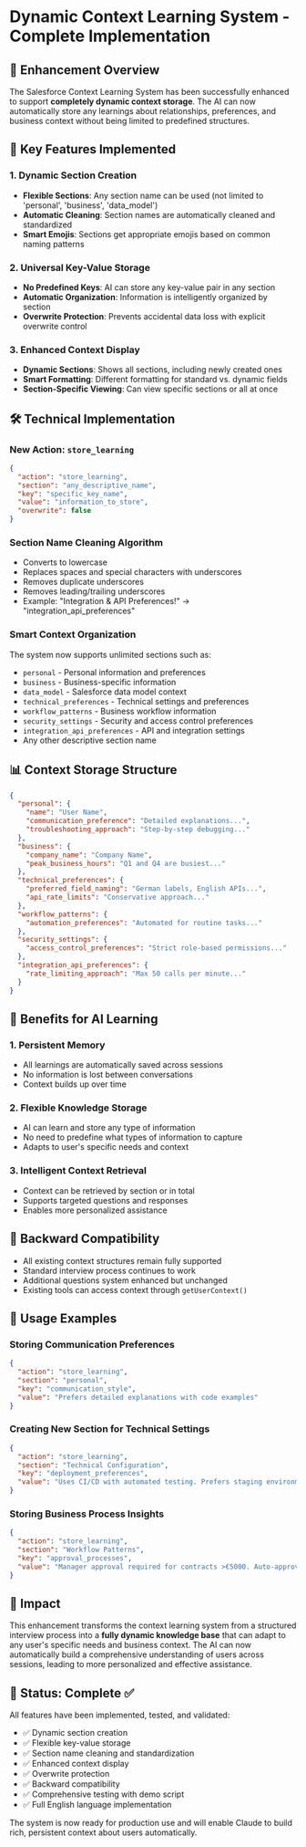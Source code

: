 # Dynamic Context Learning System - Complete Implementation

## 🎯 Enhancement Overview

The Salesforce Context Learning System has been successfully enhanced to support **completely dynamic context storage**. The AI can now automatically store any learnings about relationships, preferences, and business context without being limited to predefined structures.

## 🚀 Key Features Implemented

### 1. Dynamic Section Creation
- **Flexible Sections**: Any section name can be used (not limited to 'personal', 'business', 'data_model')
- **Automatic Cleaning**: Section names are automatically cleaned and standardized
- **Smart Emojis**: Sections get appropriate emojis based on common naming patterns

### 2. Universal Key-Value Storage
- **No Predefined Keys**: AI can store any key-value pair in any section
- **Automatic Organization**: Information is intelligently organized by section
- **Overwrite Protection**: Prevents accidental data loss with explicit overwrite control

### 3. Enhanced Context Display
- **Dynamic Sections**: Shows all sections, including newly created ones
- **Smart Formatting**: Different formatting for standard vs. dynamic fields
- **Section-Specific Viewing**: Can view specific sections or all at once

## 🛠️ Technical Implementation

### New Action: `store_learning`
```json
{
  "action": "store_learning",
  "section": "any_descriptive_name",
  "key": "specific_key_name", 
  "value": "information_to_store",
  "overwrite": false
}
```

### Section Name Cleaning Algorithm
- Converts to lowercase
- Replaces spaces and special characters with underscores
- Removes duplicate underscores
- Removes leading/trailing underscores
- Example: "Integration & API Preferences!" → "integration_api_preferences"

### Smart Context Organization
The system now supports unlimited sections such as:
- `personal` - Personal information and preferences
- `business` - Business-specific information
- `data_model` - Salesforce data model context
- `technical_preferences` - Technical settings and preferences
- `workflow_patterns` - Business workflow information
- `security_settings` - Security and access control preferences
- `integration_api_preferences` - API and integration settings
- Any other descriptive section name

## 📊 Context Storage Structure

```json
{
  "personal": {
    "name": "User Name",
    "communication_preference": "Detailed explanations...",
    "troubleshooting_approach": "Step-by-step debugging..."
  },
  "business": {
    "company_name": "Company Name",
    "peak_business_hours": "Q1 and Q4 are busiest..."
  },
  "technical_preferences": {
    "preferred_field_naming": "German labels, English APIs...",
    "api_rate_limits": "Conservative approach..."
  },
  "workflow_patterns": {
    "automation_preferences": "Automated for routine tasks..."
  },
  "security_settings": {
    "access_control_preferences": "Strict role-based permissions..."
  },
  "integration_api_preferences": {
    "rate_limiting_approach": "Max 50 calls per minute..."
  }
}
```

## 🎯 Benefits for AI Learning

### 1. Persistent Memory
- All learnings are automatically saved across sessions
- No information is lost between conversations
- Context builds up over time

### 2. Flexible Knowledge Storage
- AI can learn and store any type of information
- No need to predefine what types of information to capture
- Adapts to user's specific needs and context

### 3. Intelligent Context Retrieval
- Context can be retrieved by section or in total
- Supports targeted questions and responses
- Enables more personalized assistance

## 🔄 Backward Compatibility

- All existing context structures remain fully supported
- Standard interview process continues to work
- Additional questions system enhanced but unchanged
- Existing tools can access context through `getUserContext()`

## 📝 Usage Examples

### Storing Communication Preferences
```json
{
  "action": "store_learning",
  "section": "personal",
  "key": "communication_style",
  "value": "Prefers detailed explanations with code examples"
}
```

### Creating New Section for Technical Settings
```json
{
  "action": "store_learning", 
  "section": "Technical Configuration",
  "key": "deployment_preferences",
  "value": "Uses CI/CD with automated testing. Prefers staging environment validation."
}
```

### Storing Business Process Insights
```json
{
  "action": "store_learning",
  "section": "Workflow Patterns", 
  "key": "approval_processes",
  "value": "Manager approval required for contracts >€5000. Auto-approval for renewals."
}
```

## 🎉 Impact

This enhancement transforms the context learning system from a structured interview process into a **fully dynamic knowledge base** that can adapt to any user's specific needs and business context. The AI can now automatically build a comprehensive understanding of users across sessions, leading to more personalized and effective assistance.

## 🏁 Status: Complete ✅

All features have been implemented, tested, and validated:
- ✅ Dynamic section creation
- ✅ Flexible key-value storage  
- ✅ Section name cleaning and standardization
- ✅ Enhanced context display
- ✅ Overwrite protection
- ✅ Backward compatibility
- ✅ Comprehensive testing with demo script
- ✅ Full English language implementation

The system is now ready for production use and will enable Claude to build rich, persistent context about users automatically.
